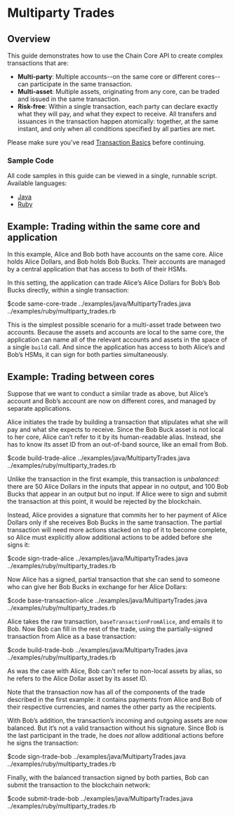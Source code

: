 # Multiparty Trades

## Overview

 This guide demonstrates how to use the Chain Core API to create complex transactions that are:

- **Multi-party**: Multiple accounts--on the same core or different cores--can participate in the same transaction.
- **Multi-asset**: Multiple assets, originating from any core, can be traded and issued in the same transaction.
- **Risk-free**: Within a single transaction, each party can declare exactly what they will pay, and what they expect to receive. All transfers and issuances in the transaction happen atomically: together, at the same instant, and only when all conditions specified by all parties are met.

Please make sure you’ve read [Transaction Basics](../build-applications/transaction-basics.md) before continuing.

### Sample Code

All code samples in this guide can be viewed in a single, runnable script. Available languages:

- [Java](../examples/java/MultipartyTrades.java)
- [Ruby](../examples/ruby/multiparty_trades.rb)

## Example: Trading within the same core and application

In this example, Alice and Bob both have accounts on the same core. Alice holds Alice Dollars, and Bob holds Bob Bucks. Their accounts are managed by a central application that has access to both of their HSMs.

In this setting, the application can trade Alice’s Alice Dollars for Bob’s Bob Bucks directly, within a single transaction:

$code same-core-trade ../examples/java/MultipartyTrades.java ../examples/ruby/multiparty_trades.rb

This is the simplest possible scenario for a multi-asset trade between two accounts. Because the assets and accounts are local to the same core, the application can name all of the relevant accounts and assets in the space of a single `build` call. And since the application has access to both Alice’s and Bob’s HSMs, it can sign for both parties simultaneously.

## Example: Trading between cores

Suppose that we want to conduct a similar trade as above, but Alice’s account and Bob’s account are now on different cores, and managed by separate applications.

Alice initiates the trade by building a transaction that stipulates what she will pay and what she expects to receive. Since the Bob Buck asset is not local to her core, Alice can’t refer to it by its human-readable alias. Instead, she has to know its asset ID from an out-of-band source, like an email from Bob.

$code build-trade-alice ../examples/java/MultipartyTrades.java ../examples/ruby/multiparty_trades.rb

Unlike the transaction in the first example, this transaction is _unbalanced_: there are 50 Alice Dollars in the inputs that appear in no output, and 100 Bob Bucks that appear in an output but no input. If Alice were to sign and submit the transaction at this point, it would be rejected by the blockchain.

Instead, Alice provides a signature that commits her to her payment of Alice Dollars only if she receives Bob Bucks in the same transaction. The partial transaction will need more actions stacked on top of it to become complete, so Alice must explicitly allow additional actions to be added before she signs it:

$code sign-trade-alice ../examples/java/MultipartyTrades.java ../examples/ruby/multiparty_trades.rb

Now Alice has a signed, partial transaction that she can send to someone who can give her Bob Bucks in exchange for her Alice Dollars:

$code base-transaction-alice ../examples/java/MultipartyTrades.java ../examples/ruby/multiparty_trades.rb

Alice takes the raw transaction, `baseTransactionFromAlice`, and emails it to Bob. Now Bob can fill in the rest of the trade, using the partially-signed transaction from Alice as a base transaction:

$code build-trade-bob ../examples/java/MultipartyTrades.java ../examples/ruby/multiparty_trades.rb

As was the case with Alice, Bob can’t refer to non-local assets by alias, so he refers to the Alice Dollar asset by its asset ID.

Note that the transaction now has all of the components of the trade described in the first example: it contains payments from Alice and Bob of their respective currencies, and names the other party as the recipients.

With Bob’s addition, the transaction’s incoming and outgoing assets are now balanced. But it’s not a valid transaction without his signature. Since Bob is the last participant in the trade, he does _not_ allow additional actions before he signs the transaction:

$code sign-trade-bob ../examples/java/MultipartyTrades.java ../examples/ruby/multiparty_trades.rb

Finally, with the balanced transaction signed by both parties, Bob can submit the transaction to the blockchain network:

$code submit-trade-bob ../examples/java/MultipartyTrades.java ../examples/ruby/multiparty_trades.rb
